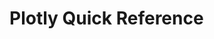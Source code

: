 # Plotly Quick Reference
<!-- TODO: Add comprehensive guide for interactive visualizations and dashboards -->